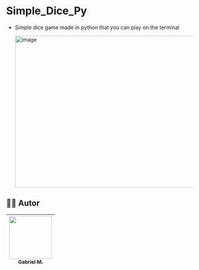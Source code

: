 # Simple_Dice_Py
- Simple dice game made in python that you can play on the terminal

  <img width="894" height="410" alt="image" src="https://github.com/user-attachments/assets/91ea7a2b-1231-4a3a-81c2-aec9bc60885b" />

## 👨‍💻 Autor

| [<img loading="lazy" src="https://github.com/qxcyll.png" width=115><br><sub>Gabriel M.</sub>](https://github.com/qxcyll) |
| :---: |

